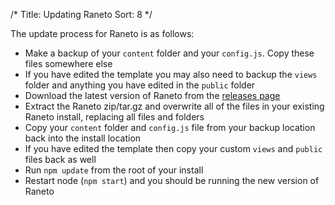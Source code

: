 /*
Title: Updating Raneto
Sort: 8
*/

The update process for Raneto is as follows:

* Make a backup of your `content` folder and your `config.js`. Copy these files somewhere else
* If you have edited the template you may also need to backup the `views` folder and anything you
have edited in the `public` folder
* Download the latest version of Raneto from the [releases page](https://github.com/gilbitron/Raneto/releases)
* Extract the Raneto zip/tar.gz and overwrite all of the files in your existing Raneto install, replacing
all files and folders
* Copy your `content` folder and `config.js` file from your backup location back into the install location
* If you have edited the template then copy your custom `views` and `public` files back as well
* Run `npm update` from the root of your install
* Restart node (`npm start`) and you should be running the new version of Raneto

